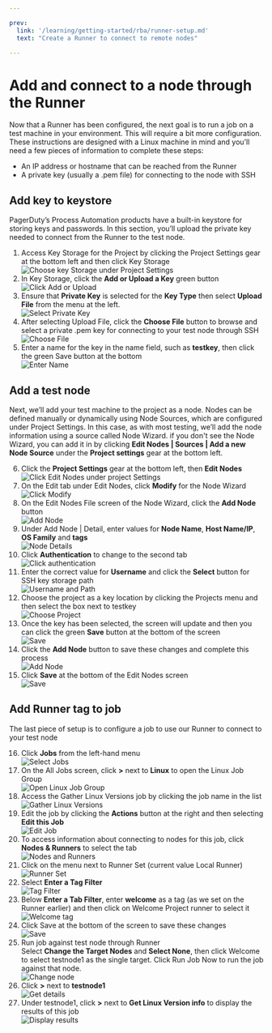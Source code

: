 ```yaml
---

prev:
  link: '/learning/getting-started/rba/runner-setup.md'
  text: "Create a Runner to connect to remote nodes"

---
```


# Add and connect to a node through the Runner

Now that a Runner has been configured, the next goal is to run a job on a test machine in your environment.  This will require a bit more configuration.  These instructions are designed with a Linux machine in mind and you’ll need a few pieces of information to complete these steps:

* An IP address or hostname that can be reached from the Runner
* A private key (usually a .pem file) for connecting to the node with SSH 

## Add key to keystore

PagerDuty’s Process Automation products have a built-in keystore for storing keys and passwords.  In this section, you’ll upload the private key needed to connect from the Runner to the test node.

1. Access Key Storage for the Project by clicking the Project Settings gear at the bottom left and then click Key Storage  
![Choose key Storage under Project Settings](/assets/img/noderun1.png)  
2. In Key Storage, click the **Add or Upload a Key** green button  
![Click Add or Upload](/assets/img/noderun2.png)  
3. Ensure that **Private Key** is selected for the **Key Type** then select **Upload File** from the menu at the left.  
![Select Private Key](/assets/img/noderun3.png)  
4. After selecting Upload File, click the **Choose File** button to browse and select a private .pem key for connecting to your test node through SSH  
![Choose File](/assets/img/noderun4.png)  
5. Enter a name for the key in the name field, such as **testkey**, then click the green Save button at the bottom  
![Enter Name](/assets/img/noderun5.png)  

## Add a test node

Next, we’ll add your test machine to the project as a node.  Nodes can be defined manually or dynamically using Node Sources, which are configured under Project Settings.  In this case, as with most testing, we’ll add the node information using a source called Node Wizard.  if you don't see the Node Wizard, you can add it in by clicking **Edit Nodes | Sources | Add a new Node Source** under the **Project settings** gear at the bottom left.  

6. Click the **Project Settings** gear at the bottom left, then **Edit Nodes**  
![Click Edit Nodes under project Settings](/assets/img/noderun6.png)  
7. On the Edit tab under Edit Nodes, click **Modify** for the Node Wizard  
![Click Modify](/assets/img/noderun7.png)  
8. On the Edit Nodes File screen of the Node Wizard, click the **Add Node** button  
![Add Node](/assets/img/noderun8.png)  
9. Under Add Node | Detail, enter values for **Node Name**, **Host Name/IP**, **OS Family** and **tags**  
![Node Details](/assets/img/noderun9.png)  
10. Click **Authentication** to change to the second tab  
![Click authentication](/assets/img/noderun10.png)  
11. Enter the correct value for **Username** and click the **Select** button for SSH key storage path  
![Username and Path](/assets/img/noderun11.png)  
12. Choose the project as a key location by clicking the Projects menu and then select the box next to testkey  
![Choose Project](/assets/img/noderun12.png)  
13. Once the key has been selected, the screen will update and then you can click the green **Save** button at the bottom of the screen  
![Save](/assets/img/noderun13.png)  
14. Click the **Add Node** button to save these changes and complete this process  
![Add Node](/assets/img/noderun14.png)  
15. Click **Save** at the bottom of the Edit Nodes screen  
![Save](/assets/img/noderun15.png)  

## Add Runner tag to job

The last piece of setup is to configure a job to use our Runner to connect to your test node  

16. Click **Jobs** from the left-hand menu  
![Select Jobs](/assets/img/noderun16.png)  
17. On the All Jobs screen, click **>** next to **Linux** to open the Linux Job Group  
![Open Linux Job Group](/assets/img/noderun17.png)  
18. Access the Gather Linux Versions job by clicking the job name in the list  
![Gather Linux Versions](/assets/img/noderun18.png)  
19. Edit the job by clicking the **Actions** button at the right and then selecting **Edit this Job**  
![Edit Job](/assets/img/noderun19.png)  
20. To access information about connecting to nodes for this job, click **Nodes & Runners** to select the tab  
![Nodes and Runners](/assets/img/noderun20.png)  
21. Click on the menu next to Runner Set (current value Local Runner)  
![Runner Set](/assets/img/noderun21.png)  
22. Select **Enter a Tag Filter**  
![Tag Filter](/assets/img/noderun22.png)  
23. Below **Enter a Tab Filter**, enter **welcome** as a tag (as we set on the Runner earlier) and then click on Welcome Project runner to select it  
![Welcome tag](/assets/img/noderun23.png)  
24. Click Save at the bottom of the screen to save these changes  
![Save](/assets/img/noderun24.png)  
25. Run job against test node through Runner  
    Select **Change the Target Nodes** and **Select None**, then click Welcome to select testnode1 as the single target.  Click Run Job Now to run the job against that node.  
![Change node](/assets/img/noderun25.png)  
26. Click **>** next to **testnode1**  
![Get details](/assets/img/noderun26.png)  
27. Under testnode1, click **>** next to **Get Linux Version info** to display the results of this job  
![Display results](/assets/img/noderun27.png)  